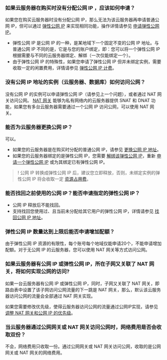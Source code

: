 ### 如果云服务器在购买时没有分配公网 IP ，应该如何申请？
如果您在购买云服务器时没有分配公网 IP，那么无法为该云服务器再申请普通公网 IP，但可以通过 [弹性公网 IP](https://cloud.tencent.com/document/product/213/5733) 来实现相同功能，操作详情请参见 [申请弹性公网 IP](https://cloud.tencent.com/document/product/213/16586)。
- 弹性公网 IP 是公网 IP 的一种，是某地域下一个固定不变的公网 IP 地址。与普通公网 IP 不同的是，它是与您的账户绑定，即：您可以将一个弹性公网 IP 根据需要与不同的云服务器绑定、解绑（一次仅能绑定一个）。
- 由于弹性公网 IP 的特殊性，如果您申请了弹性公网 IP 但并未绑定实例，需要收取一定的闲置费用，详情请参见 [弹性公网 IP 计费](https://cloud.tencent.com/document/product/213/17156)。

### 没有公网 IP 地址的实例（云服务器、数据库）如何访问公网？
没有公网 IP 的实例可以申请弹性公网 IP（请参见上一个问题），或者通过 NAT 网关访问公网。
[NAT 网关](https://cloud.tencent.com/document/product/552) 能够为私有网络内的云服务器提供 SNAT 和 DNAT 功能，如果您有多台云服务器需要通过一个公网 IP 访问公网，可以使用 NAT 网关。

### 能否为云服务器更换公网 IP？
可以。
- 如果您的云服务器是在购买时分配的普通公网 IP，请参见 [更换公网 IP 地址](https://cloud.tencent.com/document/product/213/16642)。
- 如果您的云服务器绑定的是弹性公网 IP，您需要 [解绑该弹性公网 IP](https://cloud.tencent.com/document/product/213/16586#.E5.BC.B9.E6.80.A7.E5.85.AC.E7.BD.91-ip-.E8.A7.A3.E7.BB.91.E4.BA.91.E4.BA.A7.E5.93.81)，重新 [申请一个弹性公网 IP](https://cloud.tencent.com/document/product/213/16586#.E7.94.B3.E8.AF.B7.E5.BC.B9.E6.80.A7.E5.85.AC.E7.BD.91-ip) 或为其绑定已有弹性公网 IP。

> ! 公网 IP 转换成弹性公网 IP 后，建议您立即释放，否则，未绑定实例的弹性公网 IP 将会收取一定 [资源占用费](https://cloud.tencent.com/document/product/213/17156#.E8.B5.84.E6.BA.90.E5.8D.A0.E7.94.A8.E8.B4.B9)。 

### 能否找回之前使用的公网 IP？能否申请指定的弹性公网 IP？
- 公网 IP 释放后不能找回。
- 支持找回您使用过、且当前未分配给其它用户的弹性公网 IP，详情请参见 [找回公网 IP 地址](https://cloud.tencent.com/document/product/213/34376)。

### 弹性公网 IP 数量达到上限后能否申请增加配额？
由于弹性公网 IP 资源的有限性，每个账号每个地域仅能申请20个，不能申请增加配额。对于无公网 IP 的云服务器，您可以使用 NAT 网关等方式访问公网。

### 如果云服务器有公网 IP 或弹性公网 IP，所在子网又关联了 NAT 网关，将如何实现公网的访问?

如果一台云服务器有公网 IP 或弹性公网 IP，同时，子网又关联了 NAT 网关，即路由表中设置了该子网访问公网流量的下一跳是 NAT 网关，那么，默认该云服务器访问公网的流量会全部通过 NAT 网关实现。

如果您需要修改优先级，使得云服务器访问公网的流量通过公网IP实现，请参见 [调整 NAT 网关和公网 IP 的优先级](https://cloud.tencent.com/document/product/552/30012)。

### 当云服务器通过公网网关或 NAT 网关访问公网时，网络费用是否会收取双份？

不会，网络费用只收取一份。通过公网网关或 NAT 网关访问公网，收取的是公网网关或 NAT 网关的网络费用。 
